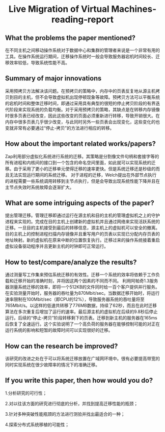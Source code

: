 <h1><center>Live Migration of Virtual Machines-reading-report</center></h1>

<h2>What the problems the paper mentioned?</h2>

<p>在不同主机之间移动操作系统对于数据中心和集群的管理者来说是一个非常有用的工具。在操作系统运行期间，迁移操作系统时一般会导致服务器宕机时间较长、迁移效率较低，导致系统性能不高。
</p>

<h2>Summary of major innovations</h2>

<p>采用预拷贝方法解决该问题。在预拷贝的策略中，内存中的页表反复地从源主机拷贝到目的主机，但不会导致虚拟机出现停顿现象等故障。预拷贝方法可以平衡系统的宕机时间和整体迁移时间，即通过采用具有典型的很短的停止拷贝阶段的有界迭代阶段来实现系统的负载均衡。对于采用预拷贝的策略，其缺点是在转移内存镜像时很多页表已经改变，因此这些改变的页面必须重新进行转移，导致开销很大。在内存中很多页表几乎很少改变，与此同时另外一些页表会出现变化，这些变化的也变就非常有必要通过“停止-拷贝”的方法进行相应的转移。
</p>

<h2>How about the important related works/papers?</h2>

<p>Zap利用部分虚拟化系统进行系统的迁移。其策略是分割像文件句柄和套接字等的所有进程和内核间的接口到一个包含的命名空间里面，如此就可以实现系统的迁移。由于采用了更小的迁移单元使得迁移的速率更快。但是系统迁移还是秒级的而且无法实现运行期间的系统迁移。
对于进程的迁移，Welch提出在外部节点执行的进程需要一些系统调用转移到主节点执行，但是会导致出现系统性能下降并且在主节点失效时系统故障会逐渐扩大。
</p>

<h2>What are some intriguing aspects of the paper?</h2>

<p>提出管理迁移。管理迁移即通过运行在源主机和目的主机的管理虚拟机之上的守护进程来实现的。完成在目的主机上创建新的虚拟机并且通过网络来实现活跃系统的迁移。一旦目的主机接受到最后的转移信息，源主机上的虚拟机可以安全的撤离。目的主机上的控制进程扫描内存镜像并且重写用户的页表以实现已分配内存页表的地址映射。新的虚拟机在原来中断的位置恢复执行。迁移过来的操作系统接着重启虚拟设备驱动程序并且更新主机的时钟即可正常运行。
</p>

<h2>How to test/compare/analyze the results?</h2>

<p>通过测量写工作集来预估系统迁移的有效性。迁移一个系统的效率将依赖于工作负载和迁移开始的准确时刻，并将因这两个因素的不同而不同。
利用阿帕奇1.3服务器测量系统迁移的效率，即将一个512KB的文件同时给一百个客户提供并行服务。在实验测量开始时，服务器的吞吐量为870Mbit/sec。当数据迁移开始时，将运行速率限制在100Mbit/sec（即CPU的12%），导致服务器系统的吞吐量将至765Mbit/s。以这样的低速共转移了776MB数据，持续了62秒，而且在此时迁移算法在多次重复后增加了运行的速率。最后源主机的虚拟机在后续的9.8秒后停止运行。后续的“停止-拷贝”阶段转移剩下的页表。迁移到新主机的服务器在165ms后恢复了全速运行。这个实验说明了一个高负荷的服务器在能够控制可能的对正在运行系统的影响和短暂的故障时间可以实现很好的迁移。
</p>

<h2>How can the research be improved?</h2>

<p>该研究的改进之处在于可以将系统迁移放置在广域网环境中。很有必要提高带宽的同时实现系统在很少故障率的情况下的准确迁移。
</p>

<h2>If you write this paper, then how would you do?</h2>

<p>1.分析研究的可行性；  </p>

<p>2.对以往该方面的研究进行彻底的分析，并找到提高迁移性能的瓶颈；  </p>

<p>3.针对多种突破性能瓶颈的方法进行测验并找出最适合的一种；  </p>

<p>4.探索分布式系统移植的可能性；  </p>

